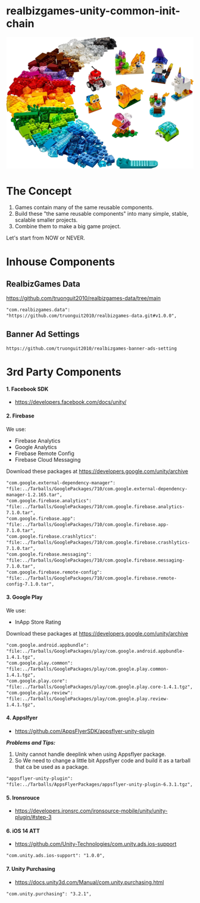 # realbizgames-unity-common-init-chain

![The product concept](Images~/Lego_Concept.jpeg)

# The Concept
1. Games contain many of the same reusable components.
2. Build these "the same reusable components" into many simple, stable, scalable smaller projects.
3. Combine them to make a big game project.


Let's start from NOW or NEVER.
  
# Inhouse Components



## RealbizGames Data
https://github.com/truonguit2010/realbizgames-data/tree/main
```
"com.realbizgames.data": "https://github.com/truonguit2010/realbizgames-data.git#v1.0.0",
```

## Banner Ad Settings

```
https://github.com/truonguit2010/realbizgames-banner-ads-setting
```

# 3rd Party Components
#### 1. Facebook SDK
- https://developers.facebook.com/docs/unity/
#### 2. Firebase
We use:
- Firebase Analytics
- Google Analytics
- Firebase Remote Config
- Firebase Cloud Messaging

Download these packages at https://developers.google.com/unity/archive

```
"com.google.external-dependency-manager": "file:../Tarballs/GooglePackages/710/com.google.external-dependency-manager-1.2.165.tar",
"com.google.firebase.analytics": "file:../Tarballs/GooglePackages/710/com.google.firebase.analytics-7.1.0.tar",
"com.google.firebase.app": "file:../Tarballs/GooglePackages/710/com.google.firebase.app-7.1.0.tar",
"com.google.firebase.crashlytics": "file:../Tarballs/GooglePackages/710/com.google.firebase.crashlytics-7.1.0.tar",
"com.google.firebase.messaging": "file:../Tarballs/GooglePackages/710/com.google.firebase.messaging-7.1.0.tar",
"com.google.firebase.remote-config": "file:../Tarballs/GooglePackages/710/com.google.firebase.remote-config-7.1.0.tar",
```
#### 3. Google Play
We use:
- InApp Store Rating

Download these packages at https://developers.google.com/unity/archive

```
"com.google.android.appbundle": "file:../Tarballs/GooglePackages/play/com.google.android.appbundle-1.4.1.tgz",
"com.google.play.common": "file:../Tarballs/GooglePackages/play/com.google.play.common-1.4.1.tgz",
"com.google.play.core": "file:../Tarballs/GooglePackages/play/com.google.play.core-1.4.1.tgz",
"com.google.play.review": "file:../Tarballs/GooglePackages/play/com.google.play.review-1.4.1.tgz",
```
#### 4. Appslfyer
- https://github.com/AppsFlyerSDK/appsflyer-unity-plugin

***Problems and Tips:***
1. Unity cannot handle deeplink when using Appsflyer package. 
2. So We need to change a little bit Appsflyer code and build it as a tarball that ca be used as a package.

```
"appsflyer-unity-plugin": "file:../Tarballs/AppsFlyerPackages/appsflyer-unity-plugin-6.3.1.tgz",
```
  
#### 5. Ironsrouce
- https://developers.ironsrc.com/ironsource-mobile/unity/unity-plugin/#step-3
#### 6. iOS 14 ATT
- https://github.com/Unity-Technologies/com.unity.ads.ios-support

```
"com.unity.ads.ios-support": "1.0.0",
```
#### 7. Unity Purchasing
- https://docs.unity3d.com/Manual/com.unity.purchasing.html
```
"com.unity.purchasing": "3.2.1",
```

